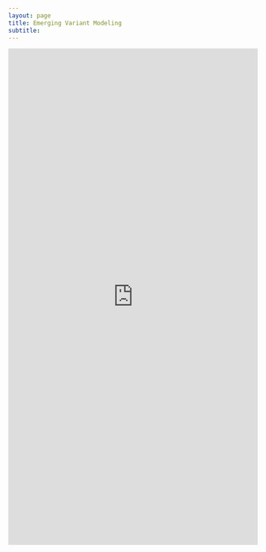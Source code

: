 ```yaml
---
layout: page
title: Emerging Variant Modeling
subtitle:
---
```


<head>
<!-- Global site tag (gtag.js) - Google Analytics -->
<script async src="https://www.googletagmanager.com/gtag/js?id=UA-208707791-1"></script>
<script>
  window.dataLayer = window.dataLayer || [];
  function gtag(){dataLayer.push(arguments);}
  gtag('js', new Date());

  gtag('config', 'UA-208707791-1');
</script>
</head>

<iframe height="1000" width="100%" frameborder="no" src="https://traciehaan.shinyapps.io/alaska_coronavirus/"> </iframe>
